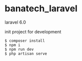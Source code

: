 # banatech_laravel
laravel 6.0

init project for development

```
$ composer install
$ npm i
$ npm run dev
$ php artisan serve
```


